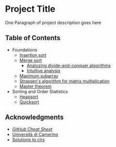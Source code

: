 # Project Title

One Paragraph of project description goes here

## Table of Contents
- Foundations
  - [Insertion sort](https://github.com/KiraDiShira/AlgorithmsAndDataStructures/blob/master/RepoFiles/InsertionSort/InsertionSort.md#insertion-sort)   
  - [Merge sort](https://github.com/KiraDiShira/AlgorithmsAndDataStructures/blob/master/RepoFiles/MergeSort/MergeSort.md#merge-sort)   
    - [Analyzing divide-and-conquer algorithms](https://github.com/KiraDiShira/AlgorithmsAndDataStructures/blob/master/RepoFiles/MergeSort/MergeSort.md#analyzing-divide-and-conquer-algorithms)   
    - [Intuitive analysis](https://github.com/KiraDiShira/AlgorithmsAndDataStructures/blob/master/RepoFiles/MergeSort/MergeSort.md#intuitive-analysis)
  - [Maximum subarray](https://github.com/KiraDiShira/AlgorithmsAndDataStructures/blob/master/RepoFiles/MaximumSubarray/ReadMe.md#maximum-subarray)      
  - [Strassen's algorithm for matrix multiplication](https://github.com/KiraDiShira/AlgorithmsAndDataStructures/blob/master/RepoFiles/Strassen/readme.md#strassens-algorithm-for-matrix-multiplication)
  - [Master theorem](https://github.com/KiraDiShira/AlgorithmsAndDataStructures/tree/master/RepoFiles/Master%20Theorem#master-theorem)
- Sorting and Order Statistics
  - [Heapsort](https://github.com/KiraDiShira/AlgorithmsAndDataStructures/blob/master/RepoFiles/Heapsort/README.md#heapsort)
  - [Quicksort](https://github.com/KiraDiShira/AlgorithmsAndDataStructures/tree/master/RepoFiles/QuickSort#quicksort)

## Acknowledgments

* [*GitHub Cheat Sheet*](https://github.com/tiimgreen/github-cheat-sheet/blob/master/README.md)
* [Università di Camerino](http://docenti.unicam.it/pdett.aspx?UteId=207&IDPADRE=968&tv=m&ru=PO)
* [Solutions to clrs](https://github.com/gzc/CLRS#solutions-to-clrs)
